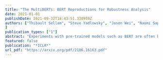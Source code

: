```yaml
---
title: "The MultiBERTs: BERT Reproductions for Robustness Analysis"
date: 2021-01-01
publishDate: 2021-09-32T18:43:51.338959Z
authors: ["Thibault Sellam", "Steve Yadlowsky", "Jason Wei", "Naomi Saphra", "Alexander D'Amour", "Tal Linzen", "Jasmijn Bastings", "Iulia Turc", "Jacob Eisenstein", "Dipanjan Das", "Ian Tenney", "Ellie Pavlick"
]
publication_types: ["1"]
abstract: "Experiments with pre-trained models such as BERT are often based on a single checkpoint. While the conclusions drawn apply to the artifact tested in the experiment (i.e., the particular instance of the model), it is not always clear whether they hold for the more general procedure which includes the architecture, training data, initialization scheme, and loss function. Recent work has shown that repeating the pre-training process can lead to substantially different performance, suggesting that an alternative strategy is needed to make principled statements about procedures. To enable researchers to draw more robust conclusions, we introduce MultiBERTs, a set of 25 BERT-Base checkpoints, trained with similar hyper-parameters as the original BERT model but differing in random weight initialization and shuffling of training data. We also define the Multi-Bootstrap, a non-parametric bootstrap method for statistical inference designed for settings where there are multiple pre-trained models and limited test data. To illustrate our approach, we present a case study of gender bias in coreference resolution, in which the Multi-Bootstrap lets us measure effects that may not be detected with a single checkpoint. The models and statistical library are available online, along with an additional set of 140 intermediate checkpoints captured during pre-training to facilitate research on learning dynamics."
featured: false
publication: "*ICLR*"
url_pdf: "https://arxiv.org/pdf/2106.16163.pdf"
---
```

